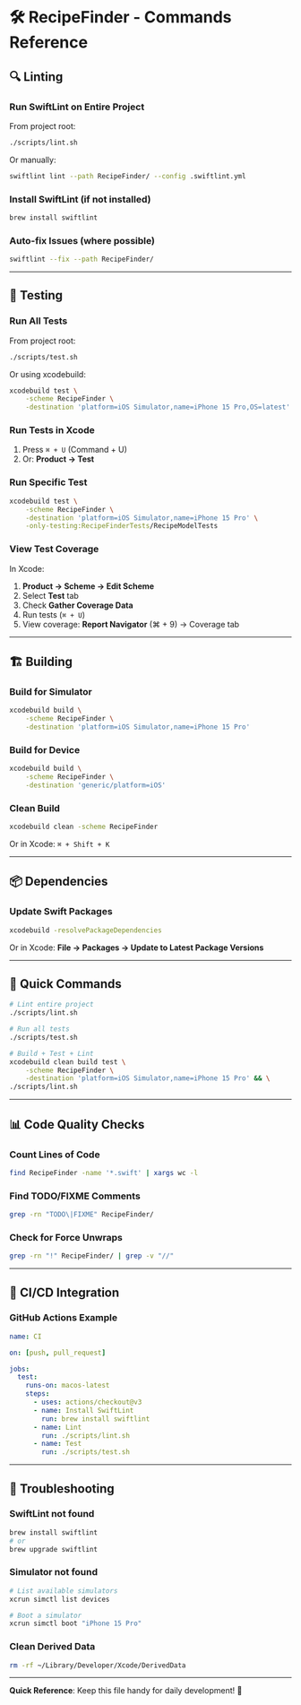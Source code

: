 # 🛠️ RecipeFinder - Commands Reference

## 🔍 Linting

### Run SwiftLint on Entire Project

From project root:
```bash
./scripts/lint.sh
```

Or manually:
```bash
swiftlint lint --path RecipeFinder/ --config .swiftlint.yml
```

### Install SwiftLint (if not installed)
```bash
brew install swiftlint
```

### Auto-fix Issues (where possible)
```bash
swiftlint --fix --path RecipeFinder/
```

---

## 🧪 Testing

### Run All Tests

From project root:
```bash
./scripts/test.sh
```

Or using xcodebuild:
```bash
xcodebuild test \
    -scheme RecipeFinder \
    -destination 'platform=iOS Simulator,name=iPhone 15 Pro,OS=latest'
```

### Run Tests in Xcode
1. Press `⌘ + U` (Command + U)
2. Or: **Product → Test**

### Run Specific Test
```bash
xcodebuild test \
    -scheme RecipeFinder \
    -destination 'platform=iOS Simulator,name=iPhone 15 Pro' \
    -only-testing:RecipeFinderTests/RecipeModelTests
```

### View Test Coverage
In Xcode:
1. **Product → Scheme → Edit Scheme**
2. Select **Test** tab
3. Check **Gather Coverage Data**
4. Run tests (`⌘ + U`)
5. View coverage: **Report Navigator** (⌘ + 9) → Coverage tab

---

## 🏗️ Building

### Build for Simulator
```bash
xcodebuild build \
    -scheme RecipeFinder \
    -destination 'platform=iOS Simulator,name=iPhone 15 Pro'
```

### Build for Device
```bash
xcodebuild build \
    -scheme RecipeFinder \
    -destination 'generic/platform=iOS'
```

### Clean Build
```bash
xcodebuild clean -scheme RecipeFinder
```

Or in Xcode: `⌘ + Shift + K`

---

## 📦 Dependencies

### Update Swift Packages
```bash
xcodebuild -resolvePackageDependencies
```

Or in Xcode: **File → Packages → Update to Latest Package Versions**

---

## 🚀 Quick Commands

```bash
# Lint entire project
./scripts/lint.sh

# Run all tests
./scripts/test.sh

# Build + Test + Lint
xcodebuild clean build test \
    -scheme RecipeFinder \
    -destination 'platform=iOS Simulator,name=iPhone 15 Pro' && \
./scripts/lint.sh
```

---

## 📊 Code Quality Checks

### Count Lines of Code
```bash
find RecipeFinder -name '*.swift' | xargs wc -l
```

### Find TODO/FIXME Comments
```bash
grep -rn "TODO\|FIXME" RecipeFinder/
```

### Check for Force Unwraps
```bash
grep -rn "!" RecipeFinder/ | grep -v "//"
```

---

## 🎯 CI/CD Integration

### GitHub Actions Example
```yaml
name: CI

on: [push, pull_request]

jobs:
  test:
    runs-on: macos-latest
    steps:
      - uses: actions/checkout@v3
      - name: Install SwiftLint
        run: brew install swiftlint
      - name: Lint
        run: ./scripts/lint.sh
      - name: Test
        run: ./scripts/test.sh
```

---

## 🔧 Troubleshooting

### SwiftLint not found
```bash
brew install swiftlint
# or
brew upgrade swiftlint
```

### Simulator not found
```bash
# List available simulators
xcrun simctl list devices

# Boot a simulator
xcrun simctl boot "iPhone 15 Pro"
```

### Clean Derived Data
```bash
rm -rf ~/Library/Developer/Xcode/DerivedData
```

---

**Quick Reference**: Keep this file handy for daily development! 🚀
